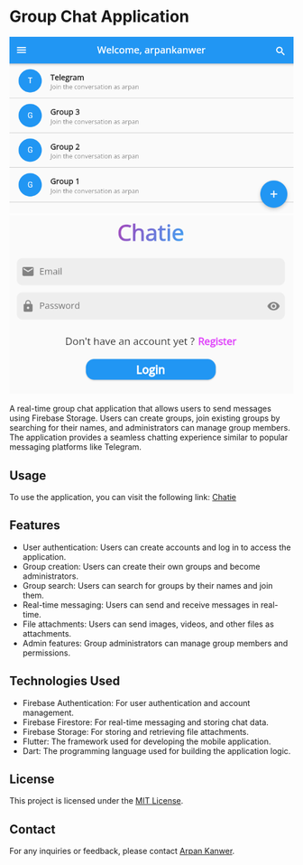 # Group Chat Application

![Chatie](github_images/home.png)
![Chatie](github_images/login.png)

A real-time group chat application that allows users to send messages using Firebase Storage. Users can create groups, join existing groups by searching for their names, and administrators can manage group members. The application provides a seamless chatting experience similar to popular messaging platforms like Telegram.

## Usage

To use the application, you can visit the following link: [Chatie](https://chatie1.web.app/)

## Features

- User authentication: Users can create accounts and log in to access the application.
- Group creation: Users can create their own groups and become administrators.
- Group search: Users can search for groups by their names and join them.
- Real-time messaging: Users can send and receive messages in real-time.
- File attachments: Users can send images, videos, and other files as attachments.
- Admin features: Group administrators can manage group members and permissions.

## Technologies Used

- Firebase Authentication: For user authentication and account management.
- Firebase Firestore: For real-time messaging and storing chat data.
- Firebase Storage: For storing and retrieving file attachments.
- Flutter: The framework used for developing the mobile application.
- Dart: The programming language used for building the application logic.

## License

This project is licensed under the [MIT License](LICENSE).

## Contact

For any inquiries or feedback, please contact [Arpan Kanwer](mailto:kanwer@sheridancollege.ca).